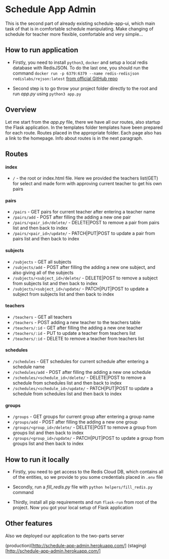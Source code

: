 # Schedule App Admin

This is the second part of already existing schedule-app-ui, which main task of that is in comfortable schedule manipulating. Make changing of schedule for teacher more flexible, comfortable and very simple...

## How to run application

- Firstly, you need to install `python3`, `docker` and setup a local redis database with RedisJSON. To do the last one, you should run the command `docker run -p 6379:6379 --name redis-redisjson redislabs/rejson:latest` [from official GitHub repo](https://github.com/RedisJSON/RedisJSON)

- Second step is to go throw your project folder directly to the root and run _app.py_ using `python3 app.py`

## Overview

Let me start from the _app.py_ file, there we have all our routes, also startup the Flask application. In the templates folder templates have been prepared for each route. Routes placed in the appropriate folder. Each page also has a link to the homepage. Info about routes is in the next paragraph.

## Routes

#### index

- `/` - the root or index.html file. Here we provided the teachers list(GET) for select and made form with approving current teacher to get his own pairs

#### pairs

- `/pairs` - GET pairs for current teacher after entering a teacher name
- `/pairs/add` - POST after filling the adding a new one pair
- `/pairs/<pair_id>/delete/` - DELETE|POST to remove a pair from pairs list and then back to index
- `/pairs/<pair_id>/update/` - PATCH|PUT|POST to update a pair from pairs list and then back to index

#### subjects

- `/subjects` - GET all subjects
- `/subjects/add` - POST after filling the adding a new one subject, and also giving all of the subjects
- `/subjects/<subject_id>/delete/` - DELETE|POST to remove a subject from subjects list and then back to index
- `/subjects/<subject_id>/update/` - PATCH|PUT|POST to update a subject from subjects list and then back to index

#### teachers

- `/teachers` - GET all teachers
- `/teachers` - POST adding a new teacher to the teachers table
- `/teachers/:id` - GET after filling the adding a new one teacher
- `/teachers/:id` - PUT to update a teacher from teachers list
- `/teachers/:id` - DELETE to remove a teacher from teachers list

#### schedules

- `/schedules` - GET schedules for current schedule after entering a schedule name
- `/schedules/add` - POST after filling the adding a new one schedule
- `/schedules/<schedule_id>/delete/` - DELETE|POST to remove a schedule from schedules list and then back to index
- `/schedules/<schedule_id>/update/` - PATCH|PUT|POST to update a schedule from schedules list and then back to index

#### groups

- `/groups` - GET groups for current group after entering a group name
- `/groups/add` - POST after filling the adding a new one group
- `/groups/<group_id>/delete/` - DELETE|POST to remove a group from groups list and then back to index
- `/groups/<group_id>/update/` - PATCH|PUT|POST to update a group from groups list and then back to index

## How to run it locally

- Firstly, you need to get access to the Redis Cloud DB, which contains all of the entities, so we provide to you some credentials placed in `.env` file

- Secondly, run a _fill_redis.py_ file with `python helpers/fill_redis.py` command

- Thirdly, install all pip requirements and run `flask-run` from root of the project. Now you got your local setup of Flask application

## Other features

Also we deployed our application to the two-parts server

(production)[http://schedule-app-admin.herokuapp.com/]
(staging)[http://schedule-app-admin.herokuapp.com/]
